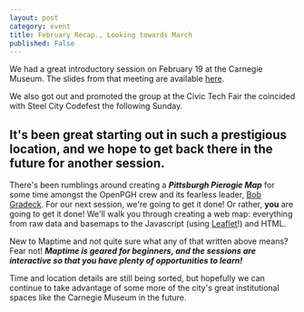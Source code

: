 ```yaml
---
layout: post
category: event
title: February Recap., Looking towards March
published: False
---
```

We had a great introductory session on February 19 at the Carnegie Museum. The slides from that meeting are available [here](http://www.maptime.io/pittsburgh/presentations/geo101).

We also got out and promoted the group at the Civic Tech Fair the coincided with Steel City Codefest the following Sunday.

It's been great starting out in such a prestigious location, and we hope to get back there in the future for another session.
---

There's been rumblings around creating a ***Pittsburgh Pierogie Map*** for some time amongst the OpenPGH crew and its fearless leader, [Bob Gradeck](http://www.twitter.com/BobGradeck). For our next session, we're going to get it done! Or rather, **you** are going to get it done! We'll walk you through creating a web map: everything from raw data and basemaps to the Javascript (using [Leaflet](http://leafletjs.com/)!) and HTML.

New to Maptime and not quite sure what any of that written above means? Fear not! ***Maptime is geared for beginners, and the sessions are interactive so that you have plenty of opportunities to learn!***

Time and location details are still being sorted, but hopefully we can continue to take advantage of some more of the city's great institutional spaces like the Carnegie Museum in the future.